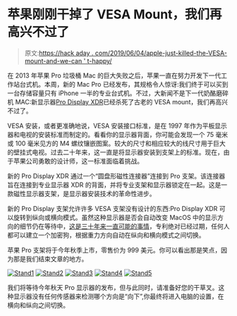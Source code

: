 # 苹果刚刚干掉了 VESA Mount，我们再高兴不过了

> 原文:[https://hack aday . com/2019/06/04/apple-just-killed-the-VESA-mount-and-we-can ' t-happy/](https://hackaday.com/2019/06/04/apple-just-killed-the-vesa-mount-and-we-couldnt-be-happier/)

在 2013 年苹果 Pro 垃圾桶 Mac 的巨大失败之后，苹果一直在努力开发下一代工作站台式机。本周，新的 Mac Pro 已经发布，其规格令人惊讶:我们终于可以买到一台存储容量只有 iPhone 一半的专业台式机。不过，大新闻不是下一代奶酪磨碎机 MAC:新显示器[Pro Display XDR](https://www.apple.com/pro-display-xdr)已经杀死了古老的 VESA mount，我们再高兴不过了。

VESA 安装，或者更准确地说，VESA 安装接口标准，是在 1997 年作为平板显示器和电视的安装标准而制定的。看看你的显示器背面，你可能会发现一个 75 毫米或 100 毫米见方的 M4 螺纹镶嵌图案。较大的尺寸和相应较大的线尺寸用于巨大的壁挂式电视。过去二十年来，这一直是将显示器安装到支架上的标准。现在，由于苹果公司勇敢的设计师，这一标准面临着挑战。

新的 Pro Display XDR 通过一个“圆盘形磁性连接器”连接到 Pro 支架。该连接器旨在连接到专业显示器 XDR 的背面，并将专业支架和显示器锁定在一起。这是一款磁性显示器支架，是显示器安装技术的革命性进步。

新的 Pro Display 支架允许许多 VESA 支架没有设计的东西:Pro Display XDR 可以旋转到纵向或横向模式。虽然这种显示器是否会自动改变 MacOS 中的显示方向的细节仍在等待中，[这是三十年来一直可能的事情](https://www.youtube.com/watch?v=Dh5175Q4Vgo)，专利绝对已经过期，任何人都可以建立一个加密狗，根据重力方向自动在纵向和横向模式之间切换。

苹果 Pro 支架将于今年秋季上市，零售价为 999 美元。你可以看出那是笑点，因为那是我们结束文章的地方。

 [![Stand1](../Images/e0f49d21883d0f7d7b908c1a4e07e2eb.png "Stand1")](https://i0.wp.com/hackaday.com/wp-content/uploads/2019/06/Stand1.png?ssl=1)  [![Stand2](../Images/d4e71bc2b081f5a8603d6f57f5cb97f8.png "Stand2")](https://i0.wp.com/hackaday.com/wp-content/uploads/2019/06/Stand2.png?ssl=1)  [![Stand3](../Images/a0516438ed56ec9cd0166cbc6503244f.png "Stand3")](https://i0.wp.com/hackaday.com/wp-content/uploads/2019/06/Stand3.png?ssl=1)  [![Stand4](../Images/d3bf13e267df4439750aa4492829c74c.png "Stand4")](https://i0.wp.com/hackaday.com/wp-content/uploads/2019/06/Stand4.png?ssl=1)  [![Stand5](../Images/2f59a1269d1fd331283fb6bd0923565a.png "Stand5")](https://i0.wp.com/hackaday.com/wp-content/uploads/2019/06/Stand5.png?ssl=1) 

我们将等待今年秋天 Pro 显示器的发布，但与此同时，请准备好您的干草叉。这种显示器没有任何传感器来检测哪个方向是“向下”,你最终将进入电脑的设置，在横向和纵向之间切换。